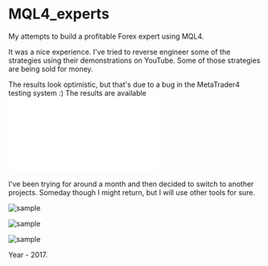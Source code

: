 # MQL4_experts
My attempts to build a profitable Forex expert using MQL4.

It was a nice experience.
I've tried to reverse engineer some of the strategies using their demonstrations on YouTube. Some of those strategies are being sold for money.

The results look optimistic, but that's due to a bug in the MetaTrader4 testing system :)
The results are available ![here](StrategyTester.html)

I've been trying for around a month and then decided to switch to another projects.
Someday though I might return, but I will use other tools for sure.

![sample](imagws/img01.PNG)

![sample](imagws/img02.PNG)

![sample](imagws/img03.PNG)

Year - 2017.

